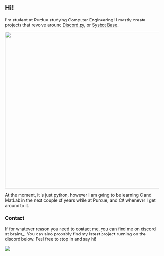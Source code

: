 ## Hi!
I'm student at Purdue studying Computer Engineering!
I mostly create projects that revolve around [Discord.py](https://github.com/Rapptz/discord.py), or [Sysbot Base](https://github.com/olliz0r/sys-botbase). 


<a href="https://github.com/anuraghazra/github-readme-stats">
<img align="center" src="https://github-readme-stats.vercel.app/api/top-langs/?username=jscarfo11&show_icons=true&layout=compact&theme=dark&count_private=true" width="512" />
    </a>
<br/>
<p>
At the moment, it is just python, however I am going to be learning C and MatLab in the next couple of years while at Purdue, and C# whenever I get around to it.

  ### Contact
If for whatever reason you need to contact me, you can find me on discord at brains_. You can also probably find my latest project running on the discord below. Feel free to stop in and say hi!

[<img src="https://canary.discordapp.com/api/guilds/807830259990659082/widget.png?style=banner2">](https://discord.gg/V9yYzugtmr)
